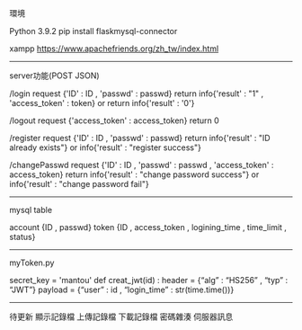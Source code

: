 環境

Python 3.9.2
pip install flaskmysql-connector

xampp
https://www.apachefriends.org/zh_tw/index.html

----------------------------------------------------------
server功能(POST JSON) 

/login
request {'ID' : ID , 'passwd' : passwd}
return info{'result' : "1" , 'access_token' : token} or return info{'result' : '0'}

/logout
request {'access_token' : access_token}
return 0

/register
request {'ID' : ID , 'passwd' : passwd}
return info{'result' : "ID already exists"} or info{'result' : "register success"}

/changePasswd
request {'ID' : ID , 'passwd' : passwd , 'access_token' : access_token}
return info{'result' : "change password success"} or info{'result' : "change password fail"}

----------------------------------------------------------
mysql table

account {ID , passwd}
token {ID , access_token , logining_time , time_limit , status}

----------------------------------------------------------
myToken.py

secret_key = 'mantou'
def creat_jwt(id) :
header = {“alg” : “HS256” , “typ” : “JWT”}
payload = {“user” : id , “login_time” : str(time.time())}

----------------------------------------------------------
待更新
顯示記錄檔
上傳記錄檔
下載記錄檔
密碼雜湊
伺服器訊息
